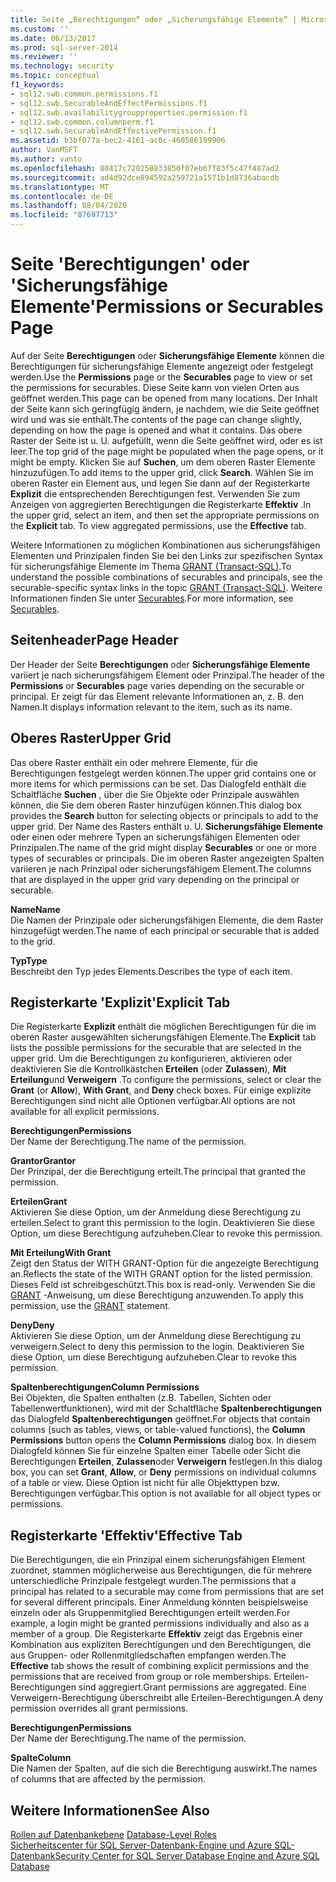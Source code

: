 ```yaml
---
title: Seite „Berechtigungen“ oder „Sicherungsfähige Elemente“ | Microsoft-Dokumentation
ms.custom: ''
ms.date: 06/13/2017
ms.prod: sql-server-2014
ms.reviewer: ''
ms.technology: security
ms.topic: conceptual
f1_keywords:
- sql12.swb.common.permissions.f1
- sql12.swb.SecurableAndEffectPermissions.f1
- sql12.swb.availabilitygroupproperties.permission.f1
- sql12.swb.common.columnperm.f1
- sql12.swb.SecurableAndEffectivePermission.f1
ms.assetid: b3bf077a-bec2-4161-ac0c-460586199906
author: VanMSFT
ms.author: vanto
ms.openlocfilehash: 80417c720258833850f07eb67f83f5c47f487ad2
ms.sourcegitcommit: ad4d92dce894592a259721a1571b1d8736abacdb
ms.translationtype: MT
ms.contentlocale: de-DE
ms.lasthandoff: 08/04/2020
ms.locfileid: "87697713"
---
```

# <a name="permissions-or-securables-page"></a><span data-ttu-id="4ab97-102">Seite 'Berechtigungen' oder 'Sicherungsfähige Elemente'</span><span class="sxs-lookup"><span data-stu-id="4ab97-102">Permissions or Securables Page</span></span>
  <span data-ttu-id="4ab97-103">Auf der Seite **Berechtigungen** oder **Sicherungsfähige Elemente** können die Berechtigungen für sicherungsfähige Elemente angezeigt oder festgelegt werden.</span><span class="sxs-lookup"><span data-stu-id="4ab97-103">Use the **Permissions** page or the **Securables** page to view or set the permissions for securables.</span></span> <span data-ttu-id="4ab97-104">Diese Seite kann von vielen Orten aus geöffnet werden.</span><span class="sxs-lookup"><span data-stu-id="4ab97-104">This page can be opened from many locations.</span></span> <span data-ttu-id="4ab97-105">Der Inhalt der Seite kann sich geringfügig ändern, je nachdem, wie die Seite geöffnet wird und was sie enthält.</span><span class="sxs-lookup"><span data-stu-id="4ab97-105">The contents of the page can change slightly, depending on how the page is opened and what it contains.</span></span> <span data-ttu-id="4ab97-106">Das obere Raster der Seite ist u. U. aufgefüllt, wenn die Seite geöffnet wird, oder es ist leer.</span><span class="sxs-lookup"><span data-stu-id="4ab97-106">The top grid of the page might be populated when the page opens, or it might be empty.</span></span> <span data-ttu-id="4ab97-107">Klicken Sie auf **Suchen**, um dem oberen Raster Elemente hinzuzufügen.</span><span class="sxs-lookup"><span data-stu-id="4ab97-107">To add items to the upper grid, click **Search**.</span></span> <span data-ttu-id="4ab97-108">Wählen Sie im oberen Raster ein Element aus, und legen Sie dann auf der Registerkarte **Explizit** die entsprechenden Berechtigungen fest. Verwenden Sie zum Anzeigen von aggregierten Berechtigungen die Registerkarte **Effektiv** .</span><span class="sxs-lookup"><span data-stu-id="4ab97-108">In the upper grid, select an item, and then set the appropriate permissions on the **Explicit** tab. To view aggregated permissions, use the **Effective** tab.</span></span>  
  
 <span data-ttu-id="4ab97-109">Weitere Informationen zu möglichen Kombinationen aus sicherungsfähigen Elementen und Prinzipalen finden Sie bei den Links zur spezifischen Syntax für sicherungsfähige Elemente im Thema [GRANT &#40;Transact-SQL&#41;](/sql/t-sql/statements/grant-transact-sql).</span><span class="sxs-lookup"><span data-stu-id="4ab97-109">To understand the possible combinations of securables and principals, see the securable-specific syntax links in the topic [GRANT &#40;Transact-SQL&#41;](/sql/t-sql/statements/grant-transact-sql).</span></span> <span data-ttu-id="4ab97-110">Weitere Informationen finden Sie unter [Securables](securables.md).</span><span class="sxs-lookup"><span data-stu-id="4ab97-110">For more information, see [Securables](securables.md).</span></span>  
  
## <a name="page-header"></a><span data-ttu-id="4ab97-111">Seitenheader</span><span class="sxs-lookup"><span data-stu-id="4ab97-111">Page Header</span></span>  
 <span data-ttu-id="4ab97-112">Der Header der Seite **Berechtigungen** oder **Sicherungsfähige Elemente** variiert je nach sicherungsfähigem Element oder Prinzipal.</span><span class="sxs-lookup"><span data-stu-id="4ab97-112">The header of the **Permissions** or **Securables** page varies depending on the securable or principal.</span></span> <span data-ttu-id="4ab97-113">Er zeigt für das Element relevante Informationen an, z. B. den Namen.</span><span class="sxs-lookup"><span data-stu-id="4ab97-113">It displays information relevant to the item, such as its name.</span></span>  
  
## <a name="upper-grid"></a><span data-ttu-id="4ab97-114">Oberes Raster</span><span class="sxs-lookup"><span data-stu-id="4ab97-114">Upper Grid</span></span>  
 <span data-ttu-id="4ab97-115">Das obere Raster enthält ein oder mehrere Elemente, für die Berechtigungen festgelegt werden können.</span><span class="sxs-lookup"><span data-stu-id="4ab97-115">The upper grid contains one or more items for which permissions can be set.</span></span> <span data-ttu-id="4ab97-116">Das Dialogfeld enthält die Schaltfläche **Suchen** , über die Sie Objekte oder Prinzipale auswählen können, die Sie dem oberen Raster hinzufügen können.</span><span class="sxs-lookup"><span data-stu-id="4ab97-116">This dialog box provides the **Search** button for selecting objects or principals to add to the upper grid.</span></span> <span data-ttu-id="4ab97-117">Der Name des Rasters enthält u. U. **Sicherungsfähige Elemente** oder einen oder mehrere Typen an sicherungsfähigen Elementen oder Prinzipalen.</span><span class="sxs-lookup"><span data-stu-id="4ab97-117">The name of the grid might display **Securables** or one or more types of securables or principals.</span></span> <span data-ttu-id="4ab97-118">Die im oberen Raster angezeigten Spalten variieren je nach Prinzipal oder sicherungsfähigem Element.</span><span class="sxs-lookup"><span data-stu-id="4ab97-118">The columns that are displayed in the upper grid vary depending on the principal or securable.</span></span>  
  
 <span data-ttu-id="4ab97-119">**Name**</span><span class="sxs-lookup"><span data-stu-id="4ab97-119">**Name**</span></span>  
 <span data-ttu-id="4ab97-120">Die Namen der Prinzipale oder sicherungsfähigen Elemente, die dem Raster hinzugefügt werden.</span><span class="sxs-lookup"><span data-stu-id="4ab97-120">The name of each principal or securable that is added to the grid.</span></span>  
  
 <span data-ttu-id="4ab97-121">**Typ**</span><span class="sxs-lookup"><span data-stu-id="4ab97-121">**Type**</span></span>  
 <span data-ttu-id="4ab97-122">Beschreibt den Typ jedes Elements.</span><span class="sxs-lookup"><span data-stu-id="4ab97-122">Describes the type of each item.</span></span>  
  
## <a name="explicit-tab"></a><span data-ttu-id="4ab97-123">Registerkarte 'Explizit'</span><span class="sxs-lookup"><span data-stu-id="4ab97-123">Explicit Tab</span></span>  
 <span data-ttu-id="4ab97-124">Die Registerkarte **Explizit** enthält die möglichen Berechtigungen für die im oberen Raster ausgewählten sicherungsfähigen Elemente.</span><span class="sxs-lookup"><span data-stu-id="4ab97-124">The **Explicit** tab lists the possible permissions for the securable that are selected in the upper grid.</span></span> <span data-ttu-id="4ab97-125">Um die Berechtigungen zu konfigurieren, aktivieren oder deaktivieren Sie die Kontrollkästchen **Erteilen** (oder **Zulassen**), **Mit Erteilung**und **Verweigern** .</span><span class="sxs-lookup"><span data-stu-id="4ab97-125">To configure the permissions, select or clear the **Grant** (or **Allow**), **With Grant**, and **Deny** check boxes.</span></span> <span data-ttu-id="4ab97-126">Für einige explizite Berechtigungen sind nicht alle Optionen verfügbar.</span><span class="sxs-lookup"><span data-stu-id="4ab97-126">All options are not available for all explicit permissions.</span></span>  
  
 <span data-ttu-id="4ab97-127">**Berechtigungen**</span><span class="sxs-lookup"><span data-stu-id="4ab97-127">**Permissions**</span></span>  
 <span data-ttu-id="4ab97-128">Der Name der Berechtigung.</span><span class="sxs-lookup"><span data-stu-id="4ab97-128">The name of the permission.</span></span>  
  
 <span data-ttu-id="4ab97-129">**Grantor**</span><span class="sxs-lookup"><span data-stu-id="4ab97-129">**Grantor**</span></span>  
 <span data-ttu-id="4ab97-130">Der Prinzipal, der die Berechtigung erteilt.</span><span class="sxs-lookup"><span data-stu-id="4ab97-130">The principal that granted the permission.</span></span>  
  
 <span data-ttu-id="4ab97-131">**Erteilen**</span><span class="sxs-lookup"><span data-stu-id="4ab97-131">**Grant**</span></span>  
 <span data-ttu-id="4ab97-132">Aktivieren Sie diese Option, um der Anmeldung diese Berechtigung zu erteilen.</span><span class="sxs-lookup"><span data-stu-id="4ab97-132">Select to grant this permission to the login.</span></span> <span data-ttu-id="4ab97-133">Deaktivieren Sie diese Option, um diese Berechtigung aufzuheben.</span><span class="sxs-lookup"><span data-stu-id="4ab97-133">Clear to revoke this permission.</span></span>  
  
 <span data-ttu-id="4ab97-134">**Mit Erteilung**</span><span class="sxs-lookup"><span data-stu-id="4ab97-134">**With Grant**</span></span>  
 <span data-ttu-id="4ab97-135">Zeigt den Status der WITH GRANT-Option für die angezeigte Berechtigung an.</span><span class="sxs-lookup"><span data-stu-id="4ab97-135">Reflects the state of the WITH GRANT option for the listed permission.</span></span> <span data-ttu-id="4ab97-136">Dieses Feld ist schreibgeschützt.</span><span class="sxs-lookup"><span data-stu-id="4ab97-136">This box is read-only.</span></span> <span data-ttu-id="4ab97-137">Verwenden Sie die [GRANT](/sql/t-sql/statements/grant-transact-sql) -Anweisung, um diese Berechtigung anzuwenden.</span><span class="sxs-lookup"><span data-stu-id="4ab97-137">To apply this permission, use the [GRANT](/sql/t-sql/statements/grant-transact-sql) statement.</span></span>  
  
 <span data-ttu-id="4ab97-138">**Deny**</span><span class="sxs-lookup"><span data-stu-id="4ab97-138">**Deny**</span></span>  
 <span data-ttu-id="4ab97-139">Aktivieren Sie diese Option, um der Anmeldung diese Berechtigung zu verweigern.</span><span class="sxs-lookup"><span data-stu-id="4ab97-139">Select to deny this permission to the login.</span></span> <span data-ttu-id="4ab97-140">Deaktivieren Sie diese Option, um diese Berechtigung aufzuheben.</span><span class="sxs-lookup"><span data-stu-id="4ab97-140">Clear to revoke this permission.</span></span>  
  
 <span data-ttu-id="4ab97-141">**Spaltenberechtigungen**</span><span class="sxs-lookup"><span data-stu-id="4ab97-141">**Column Permissions**</span></span>  
 <span data-ttu-id="4ab97-142">Bei Objekten, die Spalten enthalten (z.B. Tabellen, Sichten oder Tabellenwertfunktionen), wird mit der Schaltfläche **Spaltenberechtigungen** das Dialogfeld **Spaltenberechtigungen** geöffnet.</span><span class="sxs-lookup"><span data-stu-id="4ab97-142">For objects that contain columns (such as tables, views, or table-valued functions), the **Column Permissions** button opens the **Column Permissions** dialog box.</span></span> <span data-ttu-id="4ab97-143">In diesem Dialogfeld können Sie für einzelne Spalten einer Tabelle oder Sicht die Berechtigungen **Erteilen**, **Zulassen**oder **Verweigern** festlegen.</span><span class="sxs-lookup"><span data-stu-id="4ab97-143">In this dialog box, you can set **Grant**, **Allow**, or **Deny** permissions on individual columns of a table or view.</span></span> <span data-ttu-id="4ab97-144">Diese Option ist nicht für alle Objekttypen bzw. Berechtigungen verfügbar.</span><span class="sxs-lookup"><span data-stu-id="4ab97-144">This option is not available for all object types or permissions.</span></span>  
  
## <a name="effective-tab"></a><span data-ttu-id="4ab97-145">Registerkarte 'Effektiv'</span><span class="sxs-lookup"><span data-stu-id="4ab97-145">Effective Tab</span></span>  
 <span data-ttu-id="4ab97-146">Die Berechtigungen, die ein Prinzipal einem sicherungsfähigen Element zuordnet, stammen möglicherweise aus Berechtigungen, die für mehrere unterschiedliche Prinzipale festgelegt wurden.</span><span class="sxs-lookup"><span data-stu-id="4ab97-146">The permissions that a principal has related to a securable may come from permissions that are set for several different principals.</span></span> <span data-ttu-id="4ab97-147">Einer Anmeldung könnten beispielsweise einzeln oder als Gruppenmitglied Berechtigungen erteilt werden.</span><span class="sxs-lookup"><span data-stu-id="4ab97-147">For example, a login might be granted permissions individually and also as a member of a group.</span></span> <span data-ttu-id="4ab97-148">Die Registerkarte **Effektiv** zeigt das Ergebnis einer Kombination aus expliziten Berechtigungen und den Berechtigungen, die aus Gruppen- oder Rollenmitgliedschaften empfangen werden.</span><span class="sxs-lookup"><span data-stu-id="4ab97-148">The **Effective** tab shows the result of combining explicit permissions and the permissions that are received from group or role memberships.</span></span> <span data-ttu-id="4ab97-149">Erteilen-Berechtigungen sind aggregiert.</span><span class="sxs-lookup"><span data-stu-id="4ab97-149">Grant permissions are aggregated.</span></span> <span data-ttu-id="4ab97-150">Eine Verweigern-Berechtigung überschreibt alle Erteilen-Berechtigungen.</span><span class="sxs-lookup"><span data-stu-id="4ab97-150">A deny permission overrides all grant permissions.</span></span>  
  
 <span data-ttu-id="4ab97-151">**Berechtigungen**</span><span class="sxs-lookup"><span data-stu-id="4ab97-151">**Permissions**</span></span>  
 <span data-ttu-id="4ab97-152">Der Name der Berechtigung.</span><span class="sxs-lookup"><span data-stu-id="4ab97-152">The name of the permission.</span></span>  
  
 <span data-ttu-id="4ab97-153">**Spalte**</span><span class="sxs-lookup"><span data-stu-id="4ab97-153">**Column**</span></span>  
 <span data-ttu-id="4ab97-154">Die Namen der Spalten, auf die sich die Berechtigung auswirkt.</span><span class="sxs-lookup"><span data-stu-id="4ab97-154">The names of columns that are affected by the permission.</span></span>  
  
## <a name="see-also"></a><span data-ttu-id="4ab97-155">Weitere Informationen</span><span class="sxs-lookup"><span data-stu-id="4ab97-155">See Also</span></span>  
 <span data-ttu-id="4ab97-156">[Rollen auf Datenbankebene](authentication-access/database-level-roles.md) </span><span class="sxs-lookup"><span data-stu-id="4ab97-156">[Database-Level Roles](authentication-access/database-level-roles.md) </span></span>  
 [<span data-ttu-id="4ab97-157">Sicherheitscenter für SQL Server-Datenbank-Engine und Azure SQL-Datenbank</span><span class="sxs-lookup"><span data-stu-id="4ab97-157">Security Center for SQL Server Database Engine and Azure SQL Database</span></span>](security-center-for-sql-server-database-engine-and-azure-sql-database.md)  
  
  
